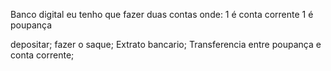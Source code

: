 Banco digital eu tenho que fazer duas contas onde:
1 é conta corrente
1 é poupança

depositar;
fazer o saque;
Extrato bancario;
Transferencia entre poupança e conta corrente;